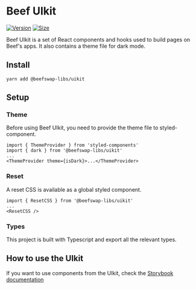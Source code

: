 # Beef UIkit

[![Version](https://img.shields.io/npm/v/@beefswap-libs/uikit)](https://www.npmjs.com/package/@beefswap-libs/uikit) [![Size](https://img.shields.io/bundlephobia/min/@beefswap-libs/uikit)](https://www.npmjs.com/package/@beefswap-libs/uikit)

Beef UIkit is a set of React components and hooks used to build pages on Beef's apps. It also contains a theme file for dark mode.

## Install

`yarn add @beefswap-libs/uikit`

## Setup

### Theme

Before using Beef UIkit, you need to provide the theme file to styled-component.

```
import { ThemeProvider } from 'styled-components'
import { dark } from '@beefswap-libs/uikit'
...
<ThemeProvider theme={isDark}>...</ThemeProvider>
```

### Reset

A reset CSS is available as a global styled component.

```
import { ResetCSS } from '@beefswap-libs/uikit'
...
<ResetCSS />
```

### Types

This project is built with Typescript and export all the relevant types.

## How to use the UIkit

If you want to use components from the UIkit, check the [Storybook documentation](https://beefswap.github.io/beef-uikit/)
